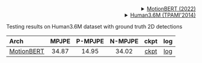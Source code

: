<!-- [BACKBONE] -->

<details>
<summary align="right"><a href="https://arxiv.org/abs/2210.06551">MotionBERT (2022)</a></summary>

```bibtex
 @misc{Zhu_Ma_Liu_Liu_Wu_Wang_2022,
 title={Learning Human Motion Representations: A Unified Perspective},
 author={Zhu, Wentao and Ma, Xiaoxuan and Liu, Zhaoyang and Liu, Libin and Wu, Wayne and Wang, Yizhou},
 year={2022},
 month={Oct},
 language={en-US}
 }
```

</details>

<!-- [DATASET] -->

<details>
<summary align="right"><a href="https://ieeexplore.ieee.org/abstract/document/6682899/">Human3.6M (TPAMI'2014)</a></summary>

```bibtex
@article{h36m_pami,
author = {Ionescu, Catalin and Papava, Dragos and Olaru, Vlad and Sminchisescu, Cristian},
title = {Human3.6M: Large Scale Datasets and Predictive Methods for 3D Human Sensing in Natural Environments},
journal = {IEEE Transactions on Pattern Analysis and Machine Intelligence},
publisher = {IEEE Computer Society},
volume = {36},
number = {7},
pages = {1325-1339},
month = {jul},
year = {2014}
}
```

</details>

Testing results on Human3.6M dataset with ground truth 2D detections

| Arch                                                                                              | MPJPE | P-MPJPE | N-MPJPE |    ckpt    |    log    |
| :------------------------------------------------------------------------------------------------ | :---: | :-----: | :-----: | :--------: | :-------: |
| [MotionBERT](/configs/body_3d_keypoint/video_pose_lift/h36m/vid_pl_motionbert_8xb32-120e_h36m.py) | 34.87 |  14.95  |  34.02  | [ckpt](<>) | [log](<>) |

